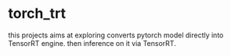 # torch_trt


this projects aims at exploring converts pytorch model directly into TensorRT engine. then inference on it via TensorRT.
